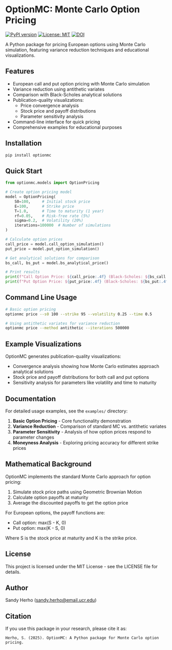 # OptionMC: Monte Carlo Option Pricing

[![PyPI version](https://img.shields.io/pypi/v/optionmc.svg)](https://pypi.org/project/optionmc/)
[![License: MIT](https://img.shields.io/badge/License-MIT-yellow.svg)](https://opensource.org/licenses/MIT)
[![DOI](https://zenodo.org/badge/956375821.svg)](https://doi.org/10.5281/zenodo.15099722)

A Python package for pricing European options using Monte Carlo simulation, featuring variance reduction techniques and educational visualizations.

## Features

- European call and put option pricing with Monte Carlo simulation
- Variance reduction using antithetic variates 
- Comparison with Black-Scholes analytical solutions
- Publication-quality visualizations:
  - Price convergence analysis
  - Stock price and payoff distributions
  - Parameter sensitivity analysis
- Command-line interface for quick pricing
- Comprehensive examples for educational purposes

## Installation

```bash
pip install optionmc
```

## Quick Start

```python
from optionmc.models import OptionPricing

# Create option pricing model
model = OptionPricing(
    S0=100,     # Initial stock price
    E=100,      # Strike price
    T=1.0,      # Time to maturity (1 year)
    rf=0.05,    # Risk-free rate (5%)
    sigma=0.2,  # Volatility (20%)
    iterations=100000  # Number of simulations
)

# Calculate option prices
call_price = model.call_option_simulation()
put_price = model.put_option_simulation()

# Get analytical solutions for comparison
bs_call, bs_put = model.bs_analytical_price()

# Print results
print(f"Call Option Price: ${call_price:.4f} (Black-Scholes: ${bs_call:.4f})")
print(f"Put Option Price: ${put_price:.4f} (Black-Scholes: ${bs_put:.4f})")
```

## Command Line Usage

```bash
# Basic option pricing
optionmc price --s0 100 --strike 95 --volatility 0.25 --time 0.5

# Using antithetic variates for variance reduction
optionmc price --method antithetic --iterations 500000
```

## Example Visualizations

OptionMC generates publication-quality visualizations:

- Convergence analysis showing how Monte Carlo estimates approach analytical solutions
- Stock price and payoff distributions for both call and put options
- Sensitivity analysis for parameters like volatility and time to maturity

## Documentation

For detailed usage examples, see the `examples/` directory:

1. **Basic Option Pricing** - Core functionality demonstration
2. **Variance Reduction** - Comparison of standard MC vs. antithetic variates
3. **Parameter Sensitivity** - Analysis of how option prices respond to parameter changes
4. **Moneyness Analysis** - Exploring pricing accuracy for different strike prices

## Mathematical Background

OptionMC implements the standard Monte Carlo approach for option pricing:
1. Simulate stock price paths using Geometric Brownian Motion
2. Calculate option payoffs at maturity 
3. Average the discounted payoffs to get the option price

For European options, the payoff functions are:
- Call option: max(S - K, 0)
- Put option: max(K - S, 0)

Where S is the stock price at maturity and K is the strike price.

## License

This project is licensed under the MIT License - see the LICENSE file for details.

## Author

Sandy Herho (sandy.herho@email.ucr.edu)

## Citation

If you use this package in your research, please cite it as:

```
Herho, S. (2025). OptionMC: A Python package for Monte Carlo option pricing.
```
